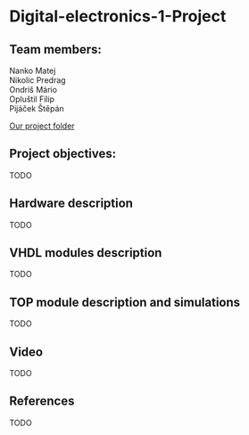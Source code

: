 # Digital-electronics-1-Project

## Team members: 
Nanko     Matej <br>
Nikolic   Predrag <br>
Ondriš    Mário <br>
Opluštil  Filip <br>
Pijáček   Štěpán <br>

[Our project folder](https://github.com/xnanko00/Digital-electronics-1-Project)

## Project objectives:
TODO

## Hardware description 
TODO

## VHDL modules description 
TODO

## TOP module description and simulations
TODO

## Video
TODO

## References 
TODO

